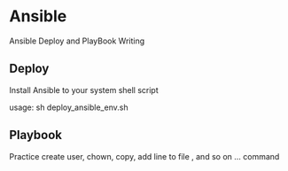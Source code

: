 # Ansible
Ansible Deploy and PlayBook Writing


## Deploy ##
Install Ansible to your system shell script

usage: sh deploy_ansible_env.sh


## Playbook ##
Practice create user, chown, copy, add line to file , and so on ... command
